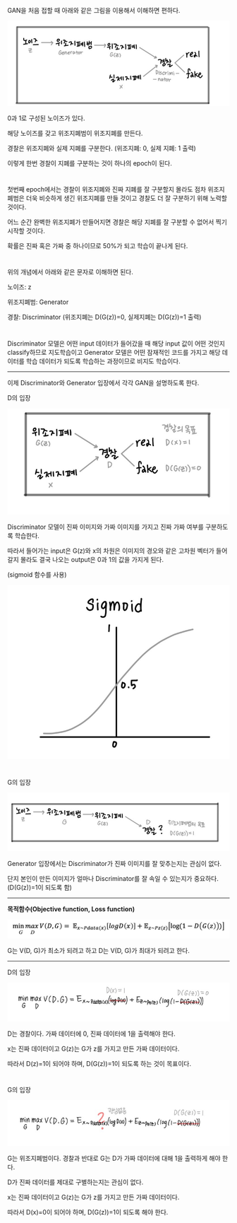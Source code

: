 
GAN을 처음 접할 때 아래와 같은 그림을 이용해서 이해하면 편하다.

![GAN](https://github.com/ornni/GAN/blob/main/GAN/image/GAN.jpg?raw=true)

0과 1로 구성된 노이즈가 있다.

해당 노이즈를 갖고 위조지폐범이 위조지폐를 만든다.

경찰은 위조지폐와 실제 지폐를 구분한다. (위조지폐: 0, 실제 지폐: 1 출력)

이렇게 한번 경찰이 지폐를 구분하는 것이 하나의 epoch이 된다.

#

첫번째 epoch에서는 경찰이 위조지폐와 진짜 지폐를 잘 구분할지 몰라도 점차 위조지폐범은 더욱 비슷하게 생긴 위조지폐를 만들 것이고 경찰도 더 잘 구분하기 위해 노력할 것이다.

어느 순간 완벽한 위조지폐가 만들어지면 경찰은 해당 지폐를 잘 구분할 수 없어서 찍기 시작할 것이다.

확률은 진짜 혹은 가짜 중 하나이므로 50%가 되고 학습이 끝나게 된다.

#

위의 개념에서 아래와 같은 문자로 이해하면 된다.

노이즈: z

위조지폐범: Generator

경찰: Discriminator (위조지폐는 D(G(z))=0, 실제지폐는 D(G(z))=1 출력)

#

Discriminator 모델은 어떤 input 데이터가 들어갔을 때 해당 input 값이 어떤 것인지 classify하므로 지도학습이고 Generator 모델은 어떤 잠재적인 코드를 가지고 해당 데이터를 학습 데이터가 되도록 학습하는 과정이므로 비지도 학습이다.

------

이제 Discriminator와 Generator 입장에서 각각 GAN을 설명하도록 한다.

D의 입장

![Discriminator](https://github.com/ornni/GAN/blob/main/GAN/image/Discriminator.jpg?raw=true)

Discriminator 모델이 진짜 이미지와 가짜 이미지를 가지고 진짜 가짜 여부를 구분하도록 학습한다.

따라서 들어가는 input은 G(z)와 x의 차원은 이미지의 경오와 같은 고차원 벡터가 들어갈지 몰라도 결국 나오는 output은 0과 1의 값을 가지게 된다.

(sigmoid 함수를 사용)

![sigmoid function](https://github.com/ornni/GAN/blob/main/GAN/image/sigmoid%20function.jpg?raw=true)

#

G의 입장

![Generator](https://github.com/ornni/GAN/blob/main/GAN/image/Generator.jpg?raw=true)

Generator 입장에서는 Discriminator가 진짜 이미지를 잘 맞추는지는 관심이 없다.

단지 본인이 만든 이미지가 얼마나 Discriminator를 잘 속일 수 있는지가 중요하다.(D(G(z))=1이 되도록 함)

------

**목적함수(Objective function, Loss function)**

![GAN loss function](https://github.com/ornni/GAN/blob/main/GAN/image/GAN%20loss%20function.png?raw=true)

G는 V(D, G)가 최소가 되려고 하고 D는 V(D, G)가 최대가 되려고 한다.

------

D의 입장

![Discriminator loss function](https://github.com/ornni/GAN/blob/main/GAN/image/Discriminator%20loss%20fuction.jpg?raw=true)

D는 경찰이다. 가짜 데이터에 0, 진짜 데이터에 1을 출력해야 한다.

x는 진짜 데이터이고 G(z)는 G가 z를 가지고 만든 가짜 데이터이다.

따라서 D(z)=1이 되어야 하며, D(G(z))=1이 되도록 하는 것이 목표이다.

#

G의 입장

![Generator loss function](https://github.com/ornni/GAN/blob/main/GAN/image/Generator%20loss%20function.jpg?raw=true)

G는 위조지폐범이다. 경찰과 반대로 G는 D가 가짜 데이터에 대해 1을 출력하게 해야 한다.

D가 진짜 데이터를 제대로 구별하는지는 관심이 없다.

x는 진짜 데이터이고 G(z)는 G가 z를 가지고 만든 가짜 데이터이다.

따라서 D(x)=0이 되어야 하며, D(G(z))=1이 되도록 해야 한다.
